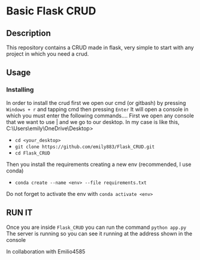 # Basic Flask CRUD

## Description

This repository contains a CRUD made in flask, very simple to start with any project in which you need a crud.

## Usage

### Installing 

In order to install the crud first we open our cmd (or gitbash) by pressing `Windows + r` and tapping cmd then pressing `Enter`
It will open a console in which you must enter the following commands....
First we open any console that we want to use | and we go to our desktop.
In my case is like this, C:\Users\emily\OneDrive\Desktop>


- ``` cd <your_desktop> ``` 
- ``` git clone https://github.com/emily883/Flask_CRUD.git ```
- ``` cd Flask_CRUD ```

Then you install the requirements creating a new env (recommended, I use conda)

- ``` conda create --name <env> --file requirements.txt ```

Do not forget to activate the env with ``` conda activate <env> ```


## RUN IT

Once you are inside ``` Flask_CRUD ``` you can run the command ``` python app.py ``` The server is running so you can see it running at the address shown in the console



In collaboration with Emilio4585